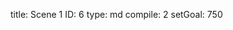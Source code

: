 title:          Scene 1
ID:             6
type:           md
compile:        2
setGoal:        750


